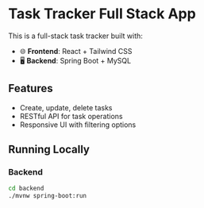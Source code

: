 # Task Tracker Full Stack App

This is a full-stack task tracker built with:

- 🌐 **Frontend**: React + Tailwind CSS
- 🖥️ **Backend**: Spring Boot + MySQL

## Features
- Create, update, delete tasks
- RESTful API for task operations
- Responsive UI with filtering options

## Running Locally

### Backend
```bash
cd backend
./mvnw spring-boot:run
